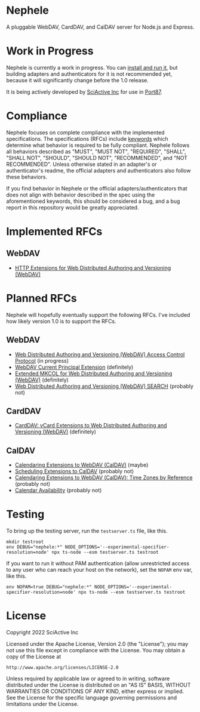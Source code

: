 # Nephele

A pluggable WebDAV, CardDAV, and CalDAV server for Node.js and Express.

# Work in Progress

Nephele is currently a work in progress. You can [install and run it](https://www.npmjs.com/package/nephele), but building adapters and authenticators for it is not recommended yet, because it will significantly change before the 1.0 release.

It is being actively developed by [SciActive Inc](https://sciactive.com/) for use in [Port87](https://port87.com/).

# Compliance

Nephele focuses on complete compliance with the implemented specifications. The specifications (RFCs) include [keywords](https://www.rfc-editor.org/rfc/rfc2119) which determine what behavior is required to be fully compliant. Nephele follows all behaviors described as "MUST", "MUST NOT", "REQUIRED", "SHALL", "SHALL NOT", "SHOULD", "SHOULD NOT", "RECOMMENDED", and "NOT RECOMMENDED". Unless otherwise stated in an adapter's or authenticator's readme, the official adapters and authenticators also follow these behaviors.

If you find behavior in Nephele or the official adapters/authenticators that does not align with behavior described in the spec using the aforementioned keywords, this should be considered a bug, and a bug report in this repository would be greatly appreciated.

# Implemented RFCs

## WebDAV

- [HTTP Extensions for Web Distributed Authoring and Versioning (WebDAV)](https://datatracker.ietf.org/doc/html/rfc4918)

# Planned RFCs

Nephele will hopefully eventually support the following RFCs. I've included how likely version 1.0 is to support the RFCs.

## WebDAV

- [Web Distributed Authoring and Versioning (WebDAV) Access Control Protocol](https://datatracker.ietf.org/doc/html/rfc3744) (in progress)
- [WebDAV Current Principal Extension](https://datatracker.ietf.org/doc/html/rfc5397) (definitely)
- [Extended MKCOL for Web Distributed Authoring and Versioning (WebDAV)](https://datatracker.ietf.org/doc/html/rfc5689) (definitely)
- [Web Distributed Authoring and Versioning (WebDAV) SEARCH](https://datatracker.ietf.org/doc/html/rfc5323) (probably not)

## CardDAV

- [CardDAV: vCard Extensions to Web Distributed Authoring and Versioning (WebDAV)](https://datatracker.ietf.org/doc/html/rfc6352) (definitely)

## CalDAV

- [Calendaring Extensions to WebDAV (CalDAV)](https://datatracker.ietf.org/doc/html/rfc4791) (maybe)
- [Scheduling Extensions to CalDAV](https://datatracker.ietf.org/doc/html/rfc6638) (probably not)
- [Calendaring Extensions to WebDAV (CalDAV): Time Zones by Reference](https://datatracker.ietf.org/doc/html/rfc7809) (probably not)
- [Calendar Availability](https://datatracker.ietf.org/doc/html/rfc7953) (probably not)

# Testing

To bring up the testing server, run the `testserver.ts` file, like this.

```
mkdir testroot
env DEBUG="nephele:*" NODE_OPTIONS='--experimental-specifier-resolution=node' npx ts-node --esm testserver.ts testroot
```

If you want to run it without PAM authentication (allow unrestricted access to any user who can reach your host on the network), set the `NOPAM` env var, like this.

```
env NOPAM=true DEBUG="nephele:*" NODE_OPTIONS='--experimental-specifier-resolution=node' npx ts-node --esm testserver.ts testroot
```

# License

Copyright 2022 SciActive Inc

Licensed under the Apache License, Version 2.0 (the "License");
you may not use this file except in compliance with the License.
You may obtain a copy of the License at

    http://www.apache.org/licenses/LICENSE-2.0

Unless required by applicable law or agreed to in writing, software
distributed under the License is distributed on an "AS IS" BASIS,
WITHOUT WARRANTIES OR CONDITIONS OF ANY KIND, either express or implied.
See the License for the specific language governing permissions and
limitations under the License.
